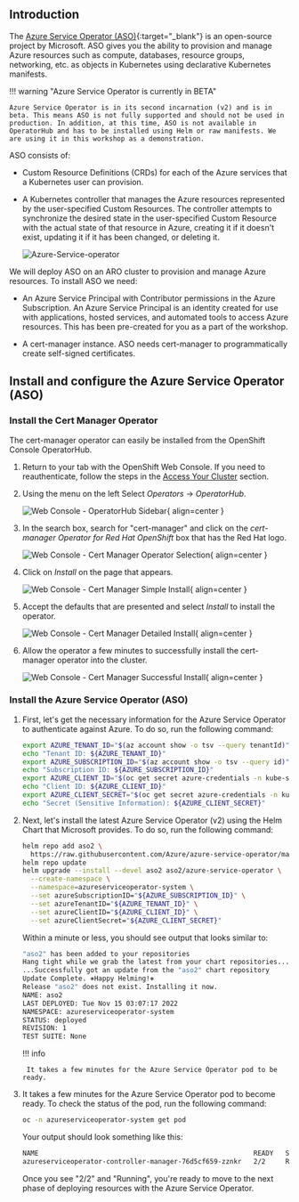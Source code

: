 ## Introduction

The [Azure Service Operator (ASO)](https://azure.github.io/azure-service-operator/){:target="_blank"} is an open-source project by Microsoft. ASO gives you the ability to provision and manage Azure resources such as compute, databases, resource groups, networking, etc. as objects in Kubernetes using declarative Kubernetes manifests.

!!! warning "Azure Service Operator is currently in BETA"

    Azure Service Operator is in its second incarnation (v2) and is in beta. This means ASO is not fully supported and should not be used in production. In addition, at this time, ASO is not available in OperatorHub and has to be installed using Helm or raw manifests. We are using it in this workshop as a demonstration.

ASO consists of:

- Custom Resource Definitions (CRDs) for each of the Azure services that a Kubernetes user can provision.
- A Kubernetes controller that manages the Azure resources represented by the user-specified Custom Resources. The controller attempts to synchronize the desired state in the user-specified Custom Resource with the actual state of that resource in Azure, creating it if it doesn't exist, updating it if it has been changed, or deleting it.

  ![Azure-Service-operator](../assets/images/aso-schematic.png)

We will deploy ASO on an ARO cluster to provision and manage Azure resources. To install ASO we need:

- An Azure Service Principal with Contributor permissions in the Azure Subscription. An Azure Service Principal is an identity created for use with applications, hosted services, and automated tools to access Azure resources. This has been pre-created for you as a part of the workshop. 

- A cert-manager instance. ASO needs cert-manager to programmatically create self-signed certificates. 

## Install and configure the Azure Service Operator (ASO)

### Install the Cert Manager Operator

The cert-manager operator can easily be installed from the OpenShift Console OperatorHub. 

1. Return to your tab with the OpenShift Web Console. If you need to reauthenticate, follow the steps in the [Access Your Cluster](../setup/3-access-cluster/) section. 

1. Using the menu on the left Select *Operators* -> *OperatorHub*.

    ![Web Console - OperatorHub Sidebar](../assets/images/web-console-operatorhub-menu.png){ align=center }

1. In the search box, search for "cert-manager" and click on the *cert-manager Operator for Red Hat OpenShift* box that has the Red Hat logo.

    ![Web Console - Cert Manager Operator Selection](../assets/images/web-console-cert-manager-operator-selection.png){ align=center }

1. Click on *Install* on the page that appears. 

    ![Web Console - Cert Manager Simple Install](../assets/images/web-console-cert-manager-simple-install.png){ align=center }

1. Accept the defaults that are presented and select *Install* to install the operator. 

    ![Web Console - Cert Manager Detailed Install](../assets/images/web-console-cert-manager-detailed-install.png){ align=center }

1. Allow the operator a few minutes to successfully install the cert-manager operator into the cluster. 

    ![Web Console - Cert Manager Successful Install](../assets/images/web-console-cert-manager-successful-install.png){ align=center }


### Install the Azure Service Operator (ASO)

1. First, let's get the necessary information for the Azure Service Operator to authenticate against Azure. To do so, run the following command:

    ```bash
    export AZURE_TENANT_ID="$(az account show -o tsv --query tenantId)"
    echo "Tenant ID: ${AZURE_TENANT_ID}"
    export AZURE_SUBSCRIPTION_ID="$(az account show -o tsv --query id)"
    echo "Subscription ID: ${AZURE_SUBSCRIPTION_ID}"
    export AZURE_CLIENT_ID="$(oc get secret azure-credentials -n kube-system -o json | jq -r .data.azure_client_id | base64 --decode)"
    echo "Client ID: ${AZURE_CLIENT_ID}"
    export AZURE_CLIENT_SECRET="$(oc get secret azure-credentials -n kube-system -o json | jq -r .data.azure_client_secret | base64 --decode)"
    echo "Secret (Sensitive Information): ${AZURE_CLIENT_SECRET}"
    ```

2. Next, let's install the latest Azure Service Operator (v2) using the Helm Chart that Microsoft provides. To do so, run the following command: 

    ```bash
    helm repo add aso2 \
      https://raw.githubusercontent.com/Azure/azure-service-operator/main/v2/charts
    helm repo update
    helm upgrade --install --devel aso2 aso2/azure-service-operator \
      --create-namespace \
      --namespace=azureserviceoperator-system \
      --set azureSubscriptionID="${AZURE_SUBSCRIPTION_ID}" \
      --set azureTenantID="${AZURE_TENANT_ID}" \
      --set azureClientID="${AZURE_CLIENT_ID}" \
      --set azureClientSecret="${AZURE_CLIENT_SECRET}"
    ```

    Within a minute or less, you should see output that looks similar to: 

    ```bash
    "aso2" has been added to your repositories
    Hang tight while we grab the latest from your chart repositories...
    ...Successfully got an update from the "aso2" chart repository
    Update Complete. ⎈Happy Helming!⎈
    Release "aso2" does not exist. Installing it now.
    NAME: aso2
    LAST DEPLOYED: Tue Nov 15 03:07:17 2022
    NAMESPACE: azureserviceoperator-system
    STATUS: deployed
    REVISION: 1
    TEST SUITE: None
    ```

    !!! info
      
        It takes a few minutes for the Azure Service Operator pod to be ready.

1. It takes a few minutes for the Azure Service Operator pod to become ready. To check the status of the pod, run the following command: 

    ```bash
    oc -n azureserviceoperator-system get pod
    ```

    Your output should look something like this:

    ```bash
    NAME                                                      READY   STATUS    RESTARTS   AGE
    azureserviceoperator-controller-manager-76d5cf659-zznkr   2/2     Running   0          2m3s
    ```

    Once you see "2/2" and "Running", you're ready to move to the next phase of deploying resources with the Azure Service Operator. 